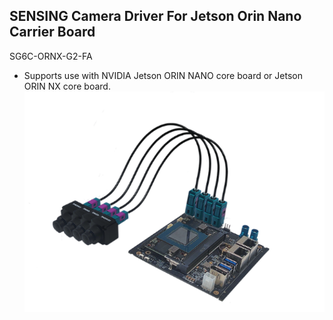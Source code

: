 ## SENSING Camera Driver For Jetson Orin Nano Carrier Board

SG6C-ORNX-G2-FA

* Supports use with NVIDIA Jetson ORIN NANO core board or Jetson ORIN NX core board.
  ![atl text](../SENSING%20Carrier%20Board/SG6C-ORNX-G2-FA.png)